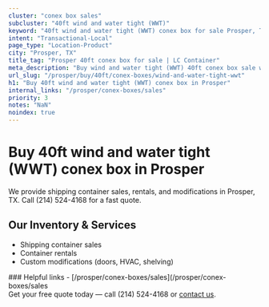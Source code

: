 ```yaml
---
cluster: "conex box sales"
subcluster: "40ft wind and water tight (WWT)"
keyword: "40ft wind and water tight (WWT) conex box for sale Prosper, TX"
intent: "Transactional-Local"
page_type: "Location-Product"
city: "Prosper, TX"
title_tag: "Prosper 40ft conex box for sale | LC Container"
meta_description: "Buy wind and water tight (WWT) 40ft conex box sale with local delivery in Prosper, TX. LC Container — local Since 2003. Request a fast quote today."
url_slug: "/prosper/buy/40ft/conex-boxes/wind-and-water-tight-wwt"
h1: "Buy 40ft wind and water tight (WWT) conex box in Prosper"
internal_links: "/prosper/conex-boxes/sales"
priority: 3
notes: "NaN"
noindex: true
---
```


# Buy 40ft wind and water tight (WWT) conex box in Prosper

We provide shipping container sales, rentals, and modifications in Prosper, TX. Call (214) 524-4168 for a fast quote.

## Our Inventory & Services
- Shipping container sales
- Container rentals
- Custom modifications (doors, HVAC, shelving)

<div data-section="internal-links">
### Helpful links
- [/prosper/conex-boxes/sales](/prosper/conex-boxes/sales
</div>

<div data-section="cta">
Get your free quote today — call (214) 524-4168 or <a href="/contact">contact us</a>.
</div>

<script type="application/ld+json">{"@context":"https://schema.org","@type":"FAQPage","mainEntity":[{"@type":"Question","name":"How much does delivery cost in Prosper, TX?","acceptedAnswer":{"@type":"Answer","text":"Delivery costs vary by distance and container size. Most deliveries in Prosper, TX range from $150-$300. Call (214) 524-4168 for an exact quote based on your specific location."}},{"@type":"Question","name":"Do you offer financing or payment plans?","acceptedAnswer":{"@type":"Answer","text":"We accept major credit cards, checks, and can discuss commercial terms for bulk purchases. Call (214) 524-4168 to discuss options."}},{"@type":"Question","name":"Can you customize containers in Prosper, TX?","acceptedAnswer":{"@type":"Answer","text":"Yes — we perform modifications like doors, HVAC, insulation, and shelving. Request a custom quote at (214) 524-4168 or via our contact form."}}]}</script>

